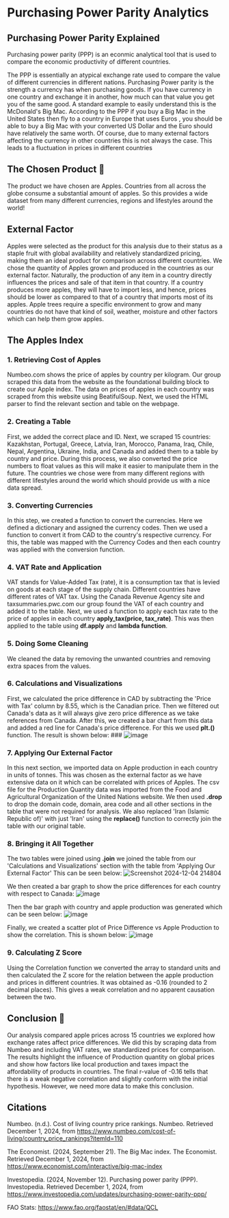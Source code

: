 # Purchasing Power Parity Analytics

## Purchasing Power Parity Explained
Purchasing power parity (PPP) is an econmic analytical tool that is used to compare the economic productivity of different countries.

The PPP is essentially an atypical exchange rate used to compare the value of different currencies in different nations. Purchasing Power parity is the strength a currency has when purchasing goods. If you have currency in one country and exchange it in another, how much can that value you get you of the same good. A standard example to easily understand this is the McDonald's Big Mac. According to the PPP if you buy a Big Mac in the United States then fly to a country in Europe that uses Euros , you should be able to buy a Big Mac with your converted US Dollar and the Euro should have relatively the same worth. Of course, due to many external factors affecting the currency in other countries this is not always the case. This leads to a fluctuation in prices in different countries

## The Chosen Product 🍎
The product we have chosen are Apples. Countries from all across the globe consume a substantial amount of apples. So this provides a wide dataset from many different currencies, regions and lifestyles around the world! 


## External Factor

Apples were selected as the product for this analysis due to their status as a staple fruit with global availability and relatively standardized pricing, making them an ideal product for comparison across different countries. We chose the quantity of Apples grown and produced in the countries as our external factor. Naturally, the production of any item in a country directly influences the prices and sale of that item in that country. If a country produces more apples, they will have to import less, and hence, prices should be lower as compared to that of a country that imports most of its apples. Apple trees require a specific environment to grow and many countries do not have that kind of soil, weather, moisture and other factors which can help them grow apples.


## The Apples Index

### 1. Retrieving Cost of Apples
Numbeo.com shows the price of apples by country per kilogram. Our group scraped this data from the website as the foundational building block to create our Apple index. The data on prices of apples in each country was scraped from this website using BeatifulSoup. Next, we used the HTML parser to find the relevant section and table on the webpage. 

### 2. Creating a Table
First, we added the correct place and ID. Next, we scraped 15 countries: Kazakhstan, Portugal, Greece, Latvia, Iran, Morocco, Panama, Iraq, Chile, Nepal, Argentina, Ukraine, India, and Canada and added them to a table by country and price. During this process, we also converted the price numbers to float values as this will make it easier to manipulate them in the future. The countries we chose were from many different regions with different lifestyles around the world which should provide us with a nice data spread.

### 3. Converting Currencies
In this step, we created a function to convert the currencies. Here we defined a dictionary and assigned the currency codes. Then we used a function to convert it from CAD to the country's respective currency. For this, the table was mapped with the Currency Codes and then each country was applied with the conversion function.

### 4. VAT Rate and Application
VAT stands for Value-Added Tax (rate), it is a consumption tax that is levied on goods at each stage of the supply chain. Different countries have different rates of VAT tax. Using the Canada Revenue Agency site and taxsummaries.pwc.com our group found the VAT of each country and added it to the table. Next, we used a function to apply each tax rate to the price of apples in each country **apply_tax(price, tax_rate)**. This was then applied to the table using **df.apply** and **lambda function**.

### 5. Doing Some Cleaning
We cleaned the data by removing the unwanted countries and removing extra spaces from the values.

### 6. Calculations and Visualizations
First, we calculated the price difference in CAD by subtracting the 'Price with Tax' column by 8.55, which is the Canadian price. Then we filtered out Canada's data as it will always give zero price difference as we take references from Canada. After this, we created a bar chart from this data and added a red line for Canada's price difference. For this we used **plt.()** function. The result is shown below:
     ### ![image](https://github.com/user-attachments/assets/bea91f0f-beab-432e-8cf9-7bb33ddc1bce)

### 7. Applying Our External Factor
In this next section, we imported data on Apple production in each country in units of tonnes. This was chosen as the external factor as we have extensive data on it which can be correlated with prices of Apples. The csv file for the Production Quantity data was imported from the Food and Agricultural Organization of the United Nations website.  We then used **.drop** to drop the domain code, domain, area code and all other sections in the table that were not required for analysis. We also replaced 'Iran (Islamic Republic of)' with just 'Iran' using the **replace()** function to correctly join the table with our original table.

### 8. Bringing it All Together
The two tables were joined using **.join** we joined the table from our 'Calculations and Visualizations' section with the table from 'Applying Our External Factor' This can be seen below:
![Screenshot 2024-12-04 214804](https://github.com/user-attachments/assets/ac776534-e11a-4c82-bb49-b34a3e5630da)

We then created a bar graph to show the price differences for each country with respect to Canada:
![image](https://github.com/user-attachments/assets/bc5c5456-92ed-4936-8206-6aa42034f0f5)


Then the bar graph with country and apple production was generated which can be seen below:
![image](https://github.com/user-attachments/assets/e323401e-469f-4eee-b3ec-b9fc48e73f0b)

Finally, we created a scatter plot of Price Difference vs Apple Production to show the correlation. This is shown below:
![image](https://github.com/user-attachments/assets/81877f84-72aa-4a28-acc5-b85d2c6c7b94)

### 9. Calculating Z Score
Using the Correlation function we converted the array to standard units and then calculated the Z score for the relation between the apple production and prices in different countries. It was obtained as -0.16 (rounded to 2 decimal places). This gives a weak correlation and no apparent causation between the two.


## Conclusion 🍎
Our analysis compared apple prices across 15 countries we explored how exchange rates affect price differences. We did this by scraping data from Numbeo and including VAT rates, we standardized prices for comparison. The results highlight the influence of Production quantity on global prices and show how factors like local production and taxes impact the affordability of products in countries. The final r-value of -0.16 tells that there is a weak negative correlation and slightly conform with the initial hypothesis. However, we need more data to make this conclusion.

## Citations
Numbeo. (n.d.). Cost of living country price rankings. Numbeo. 
  Retrieved December 1, 2024, from https://www.numbeo.com/cost-of-living/country_price_rankings?itemId=110

The Economist. (2024, September 21). The Big Mac index. The Economist. 
  Retrieved December 1, 2024, from https://www.economist.com/interactive/big-mac-index

Investopedia. (2024, November 12). Purchasing power parity (PPP). Investopedia. 
  Retrieved December 1, 2024, from https://www.investopedia.com/updates/purchasing-power-parity-ppp/

FAO Stats: https://www.fao.org/faostat/en/#data/QCL

